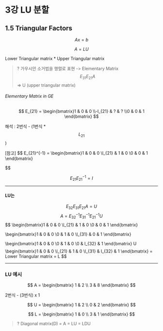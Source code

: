 # 3강 LU 분할

## 1.5 Triangular Factors   

$$ A x = b  $$

$$ A = LU  $$ 

Lower Triangular matrix * Upper Triangular matrix

> ? 가우시안 소거법을 행렬로 표현 -> Elementary Matrix $$  E_{31}E_{21} A  $$ => U (upper triangular matrix)

###### Elementary Matrix in GE
$$
E_{21} = \begin{bmatrix}1 & 0 & 0 \\-l_{21} & ? & ?  \\0 & 0 & 1  \end{bmatrix} 
$$

해석 : 2번식 - (1번식 * $$L_{21}$$) 



[참고]
$$
E_{21}^{-1} = \begin{bmatrix}1 & 0 & 0 \\l_{21} & 1 & 0  \\0 & 0 & 1  \end{bmatrix} 

$$

$$ E_{21}E_{21}^{-1} = I $$

---

#### LU는

$$
E_{32}E_{31}E_{21}A = U 
$$
$$
A = E_{32}^{-1}E_{31}^{-1}E_{21}^{-1} U 
$$
$$
\begin{bmatrix}1 & 0 & 0 \\l_{21} & 1 & 0  \\0 & 0 & 1  \end{bmatrix} 

\begin{bmatrix}1 & 0 & 0 \\0 & 1 & 0  \\l_{31} & 0 & 1  \end{bmatrix} 

\begin{bmatrix}1 & 0 & 0 \\0 & 1 & 0  \\0 & l_{32} & 1  \end{bmatrix} U
$$
$$
\begin{bmatrix}1 & 0 & 0 \\l_{21} & 1 & 0  \\l_{31} & l_{32} & 1  \end{bmatrix}
= Lower Triangular matrix = L 
$$ 

---
### LU 예시 

$$
A = \begin{bmatrix} 1 & 2 \\ 3 & 8 \end{bmatrix} 
$$

2번식 - (3번식) x 1

$$
U = \begin{bmatrix} 1 & 2 \\ 0 & 2 \end{bmatrix} 
$$

$$
L = \begin{bmatrix} 1 & 0 \\ 3 & 1 \end{bmatrix} 
$$




> ? Diagonal matrix(D) =  A = LU = LDU



























